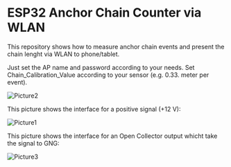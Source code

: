 # ESP32 Anchor Chain Counter via WLAN

This repository shows how to measure anchor chain events and present the chain lenght via WLAN to phone/tablet.

Just set the AP name and password according to your needs. 
Set Chain_Calibration_Value according to your sensor (e.g. 0.33. meter per event).

![Picture2](https://github.com/AK-Homberger/ESP32_ChainCounter_WLAN/blob/master/IMG_1252.PNG)


This picture shows the interface for a positive signal (+12 V):

![Picture1](https://github.com/AK-Homberger/ESP32_ChainCounter_WLAN/blob/master/ESP32ChainCounterWLAN.png)

This picture shows the interface for an Open Collector output whicht take the signal to GNG:

![Picture3](https://github.com/AK-Homberger/ESP32_ChainCounter_WLAN/blob/master/ESP32ChainCounterWLAN_OC.png)

